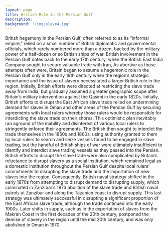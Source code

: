 ```yaml
---
layout: page
title: British Rule in the Persian Gulf
description:
background: '/img/slave4.jpg'
---
```


British hegemony in the Persian Gulf, often referred to as its “informal empire,” relied on a small number of British diplomatic and governmental officials, which rarely numbered more than a dozen, backed by the military power of a half-dozen or so British ships of war. British involvement in the Persian Gulf dates back to the early 17th century, when the British East India Company sought to secure valuable trade with Iran, As abortive as those attempts often were, Britain began to assume a hegemonic role in the Persian Gulf only in the early 19th century when the region’s strategic importance and the issue of slavery necessitated a larger British role in the region. Initially, British efforts were directed at restricting the slave trade away from India, but gradually assumed a greater geographic scope after Britain’s military intervention against the Qasimi in the early 1820s. Initially, British efforts to disrupt the East African slave trade relied on undermining demand for slaves in Oman and other areas of the Persian Gulf by securing agreements with local rulers whereby those rulers would be responsible for interdicting the slave trade on their shores. This optimistic plan inevitably ran aground of the inability and disinterest of various local rulers to stringently enforce their agreements. The British then sought to interdict the trade themselves in the 1850s and 1860s, using authority granted to them by local rulers to search and seize vessels found to be engaged in slave trading, but the handful of British ships of war were ultimately insufficient to identify and interdict slave trading vessels as they passed into the Persian. British efforts to disrupt the slave trade were also complicated by Britain’s reluctance to disrupt slavery as a social institution, which remained legal as a domestic institution throughout the Persian Gulf despite local rulers’ commitments to disrupting the slave trade and the importation of new slaves into the region. Consequently, British naval strategy shifted in the early 1870s from attempting to disrupt demand to disrupting supply, which culminated in Zanzibar’s 1873 abolition of the slave trade and British naval patrols at Zanzibar and along the Tazanian coast to disrupt supply. This last strategy was ultimately successful in disrupting a significant proportion of the East African slave trade, although the trade continued into the early 1900s. Later shifts in supply, such as in the exportation of slaves from the Makran Coast in the first decades of the 20th century, postponed the demise of slavery in the region until the mid 20th century, and was only abolished in Oman in 1970. 
